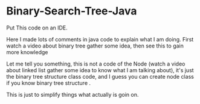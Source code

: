 # Binary-Search-Tree-Java

Put This code on an IDE. 

Here I made lots of comments in java code to explain what I am doing. First watch a video about binary tree gather some idea, then see this to gain more knowledge

Let me tell you something, this is not a code of the Node (watch a video about linked list gather some idea to know what I am talking about), it's just the binary tree structure class code, and I guess you can create node class if you know binary tree structure .

This is just to simplify things what actually is goin on.
